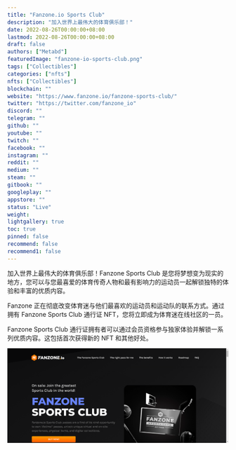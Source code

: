 ```yaml
---
title: "Fanzone.io Sports Club"
description: "加入世界上最伟大的体育俱乐部！"
date: 2022-08-26T00:00:00+08:00
lastmod: 2022-08-26T00:00:00+08:00
draft: false
authors: ["Metabd"]
featuredImage: "fanzone-io-sports-club.png"
tags: ["Collectibles"]
categories: ["nfts"]
nfts: ["Collectibles"]
blockchain: ""
website: "https://www.fanzone.io/fanzone-sports-club/"
twitter: "https://twitter.com/fanzone_io"
discord: ""
telegram: ""
github: ""
youtube: ""
twitch: ""
facebook: ""
instagram: ""
reddit: ""
medium: ""
steam: ""
gitbook: ""
googleplay: ""
appstore: ""
status: "Live"
weight: 
lightgallery: true
toc: true
pinned: false
recommend: false
recommend1: false
---
```

加入世界上最伟大的体育俱乐部！Fanzone Sports Club 是您将梦想变为现实的地方，您可以与您最喜爱的体育传奇人物和最有影响力的运动员一起解锁独特的体验和丰富的优质内容。

Fanzone 正在彻底改变体育迷与他们最喜欢的运动员和运动队的联系方式。通过拥有 Fanzone Sports Club 通行证 NFT，您将立即成为体育迷在线社区的一员。

Fanzone Sports Club 通行证拥有者可以通过会员资格参与独家体验并解锁一系列优质内容。这包括首次获得新的 NFT 和其他好处。

![nft](51321.png)

